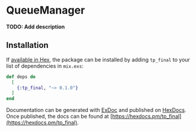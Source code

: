 # QueueManager

**TODO: Add description**

## Installation

If [available in Hex](https://hex.pm/docs/publish), the package can be installed
by adding `tp_final` to your list of dependencies in `mix.exs`:

```elixir
def deps do
  [
    {:tp_final, "~> 0.1.0"}
  ]
end
```

Documentation can be generated with [ExDoc](https://github.com/elixir-lang/ex_doc)
and published on [HexDocs](https://hexdocs.pm). Once published, the docs can
be found at [https://hexdocs.pm/tp_final](https://hexdocs.pm/tp_final).

